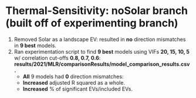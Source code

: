 # Thermal-Sensitivity: noSolar branch (built off of experimenting branch)
1) Removed Solar as a landscape EV: resulted in **no** direction mismatches in **9 best** models.
2) Ran experimentation script to find **9 best** models using VIFs **20, 15, 10, 5** w/ correlation cut-offs **0.8, 0.7, 0.6**: **results/2021/MLR/comparisonResults/model_comparison_results.csv.**
   * **All** 9 models had **0** direction mismatches:
   * **Increased** adjusted R squared as a whole.
   * **Increased** % of significant EVs/included EVs.
